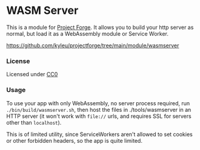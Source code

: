 # WASM Server

This is a module for [Project Forge](https://projectforge.dev). It allows you to build your http server as normal, but load it as a WebAssembly module or Service Worker. 

https://github.com/kyleu/projectforge/tree/main/module/wasmserver

### License

Licensed under [CC0](https://creativecommons.org/publicdomain/zero/1.0)

### Usage

To use your app with only WebAssembly, no server process required, run `./bin/build/wasmserver.sh`, then host the files in ./tools/wasmserver in an HTTP server (it won't work with `file://` urls, and requires SSL for servers other than `localhost`).

This is of limited utility, since ServiceWorkers aren't allowed to set cookies or other forbidden headers, so the app is quite limited. 
